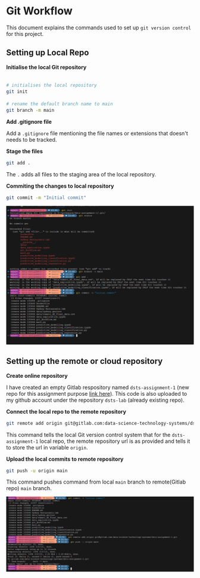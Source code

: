 # Git Workflow

This document explains the commands used to set up `git version control` for this project.

## Setting up Local Repo

**Initialise the local Git repository**

```bash

# initialises the local repository
git init

# rename the default branch name to main
git branch -m main

```

**Add .gitignore file**

Add a `.gitignore` file mentioning the file names or extensions that doesn't needs to be tracked.

**Stage the files**

```sh
git add .
```

The `.` adds all files to the staging area of the local repository.

**Commiting the changes to local repository**

```sh
git commit -m "Initial commit"
```

![Committing changes to local repo](./images/local_git.png)

## Setting up the remote or cloud repository

**Create online repository**

I have created an empty Gitlab respository named `dsts-assignment-1` (new repo for this assignment purpose [link here](https://gitlab.com/data-science-technology-systems/dsts-assignment-1.git)). This code is also uploaded to my github account under the repository `dsts-lab` (already existing repo).

**Connect the local repo to the remote repository**

```sh
git remote add origin git@gitlab.com:data-science-technology-systems/dsts-assignment-1.git
```

This command tells the local Git version control system that for the `dsts-assignment-1` local repo, the remote repository url is as provided and tells it to store the url in variable `origin`.

**Upload the local commits to remote repository**

```sh
git push -u origin main
```

This command pushes command from local `main` branch to remote(Gitlab repo) `main` branch.

![Pushing commits to remote repo](./images/remote_git.png)
